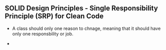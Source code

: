 ## SOLID Design Principles - Single Responsibility Principle (SRP) for Clean Code 
- A class should only one reason to chnage, meaning that it should have only one responsbility or job.

- 